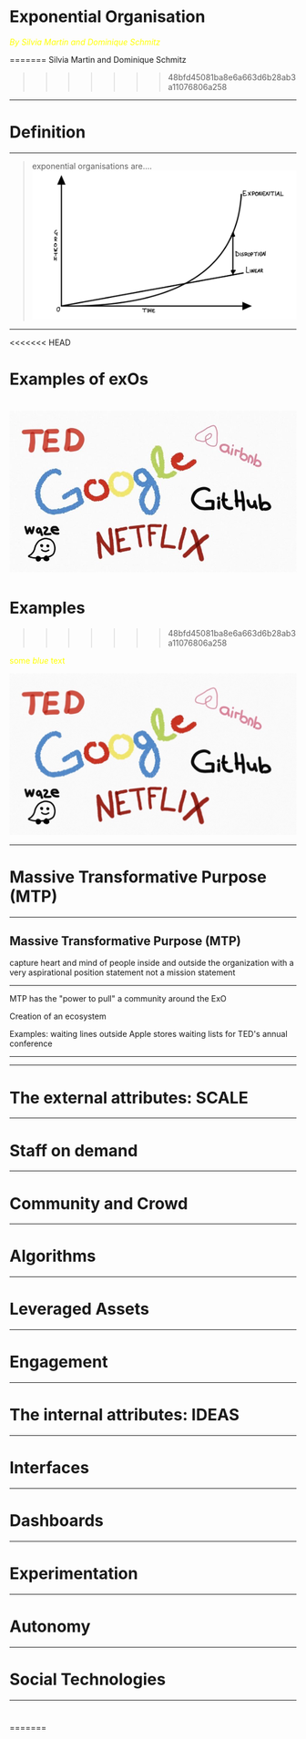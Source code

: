 # Exponential Organisation

<span style="color:yellow">*By Silvia Martin and Dominique Schmitz*</span>

=======
Silvia Martin and Dominique Schmitz
>>>>>>> 48bfd45081ba8e6a663d6b28ab3a11076806a258


---

# Definition

---

> exponential organisations are....
> ![Exponential development](IMG_0777.jpg)

---
<<<<<<< HEAD
# Examples of exOs
![Examples](MicrosoftTeams-image2.jpg)
=======

# Examples
>>>>>>> 48bfd45081ba8e6a663d6b28ab3a11076806a258

<span style="color:yellow">some _blue_ text</span>

![Examples](MicrosoftTeams-image.png)

---

# Massive Transformative Purpose (MTP)

---

## Massive Transformative Purpose (MTP)

capture heart and mind of people inside and outside the organization with a very aspirational position statement
not a mission statement

---

MTP has the "power to pull" a community around the ExO

Creation of an ecosystem

Examples:
waiting lines outside Apple stores
waiting lists for TED's annual conference

---

---

# The external attributes: SCALE

---

# Staff on demand

---

# Community and Crowd

---

# Algorithms

---

# Leveraged Assets

---

# Engagement

---

# The internal attributes: IDEAS

---

# Interfaces

---

# Dashboards

---

# Experimentation

---

# Autonomy

---

# Social Technologies

---

#

=======
